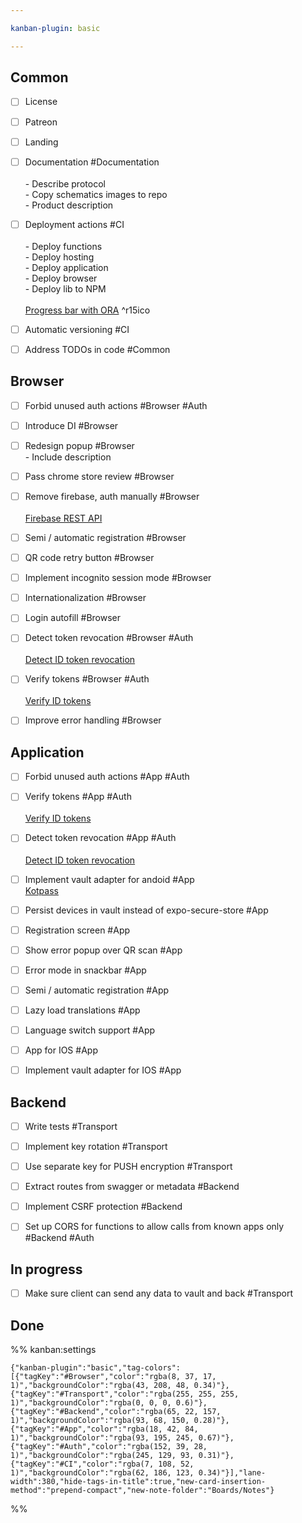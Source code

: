 ```yaml
---

kanban-plugin: basic

---
```


## Common

- [ ] License
- [ ] Patreon
- [ ] Landing
- [ ] Documentation #Documentation <br><br>- Describe protocol<br>- Copy schematics images to repo<br>- Product description
- [ ] Deployment actions #CI<br><br>- Deploy functions<br>- Deploy hosting<br>- Deploy application<br>- Deploy browser<br>- Deploy lib to NPM<br><br>[Progress bar with ORA](https://www.google.com/url?q=https://www.npmjs.com/package/ora&sa=D&source=editors&ust=1706530099466256&usg=AOvVaw0xxqa99Lu0ogMzrOev20eM) ^r15ico
- [ ] Automatic versioning #CI
- [ ] Address TODOs in code #Common


## Browser

- [ ] Forbid unused auth actions #Browser  #Auth
- [ ] Introduce DI #Browser
- [ ] Redesign popup #Browser<br>- Include description
- [ ] Pass chrome store review #Browser
- [ ] Remove firebase, auth manually #Browser<br><br>[Firebase REST API](https://firebase.google.com/docs/reference/rest/auth#section-sign-in-anonymously)
- [ ] Semi / automatic registration #Browser
- [ ] QR code retry button #Browser
- [ ] Implement incognito session mode #Browser
- [ ] Internationalization #Browser
- [ ] Login autofill #Browser
- [ ] Detect token revocation #Browser  #Auth<br><br>[Detect ID token revocation](https://firebase.google.com/docs/auth/admin/manage-sessions#detect_id_token_revocation)
- [ ] Verify tokens #Browser  #Auth<br><br>[Verify ID tokens](https://www.google.com/url?q=https://firebase.google.com/docs/auth/admin/verify-id-tokens%23verify_id_tokens_using_the_firebase_admin_sdk&sa=D&source=editors&ust=1706530213495097&usg=AOvVaw0RH9o8ZV7Z9wP73RctjJ7h)
- [ ] Improve error handling #Browser


## Application

- [ ] Forbid unused auth actions #App  #Auth
- [ ] Verify tokens #App   #Auth<br><br>[Verify ID tokens](https://www.google.com/url?q=https://firebase.google.com/docs/auth/admin/verify-id-tokens%23verify_id_tokens_using_the_firebase_admin_sdk&sa=D&source=editors&ust=1706530213495097&usg=AOvVaw0RH9o8ZV7Z9wP73RctjJ7h)
- [ ] Detect token revocation #App   #Auth<br><br>[Detect ID token revocation](https://firebase.google.com/docs/auth/admin/manage-sessions#detect_id_token_revocation)
- [ ] Implement vault adapter for andoid #App<br>[Kotpass](https://github.com/keemobile/kotpass)
- [ ] Persist devices in vault instead of expo-secure-store #App
- [ ] Registration screen #App
- [ ] Show error popup over QR scan #App
- [ ] Error mode in snackbar #App
- [ ] Semi / automatic registration #App
- [ ] Lazy load translations #App
- [ ] Language switch support #App
- [ ] App for IOS #App
- [ ] Implement vault adapter for IOS #App


## Backend

- [ ] Write tests #Transport
- [ ] Implement key rotation #Transport
- [ ] Use separate key for PUSH encryption #Transport
- [ ] Extract routes from swagger or metadata #Backend
- [ ] Implement CSRF protection #Backend
- [ ] Set up CORS for functions to allow calls from known apps only #Backend #Auth


## In progress

- [ ] Make sure client can send any data to vault and back #Transport


## Done





%% kanban:settings
```
{"kanban-plugin":"basic","tag-colors":[{"tagKey":"#Browser","color":"rgba(8, 37, 17, 1)","backgroundColor":"rgba(43, 208, 48, 0.34)"},{"tagKey":"#Transport","color":"rgba(255, 255, 255, 1)","backgroundColor":"rgba(0, 0, 0, 0.6)"},{"tagKey":"#Backend","color":"rgba(65, 22, 157, 1)","backgroundColor":"rgba(93, 68, 150, 0.28)"},{"tagKey":"#App","color":"rgba(18, 42, 84, 1)","backgroundColor":"rgba(93, 195, 245, 0.67)"},{"tagKey":"#Auth","color":"rgba(152, 39, 28, 1)","backgroundColor":"rgba(245, 129, 93, 0.31)"},{"tagKey":"#CI","color":"rgba(7, 108, 52, 1)","backgroundColor":"rgba(62, 186, 123, 0.34)"}],"lane-width":380,"hide-tags-in-title":true,"new-card-insertion-method":"prepend-compact","new-note-folder":"Boards/Notes"}
```
%%